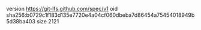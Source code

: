 version https://git-lfs.github.com/spec/v1
oid sha256:b0729c1f183d135e7720e4a04cf060dbeba7d86454a75454018949b5d38ba403
size 2121
